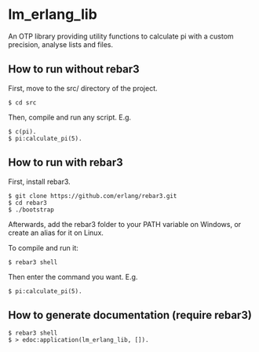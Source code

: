 # lm_erlang_lib

An OTP library providing utility functions to calculate pi with a custom
precision, analyse lists and files.

## How to run without rebar3

First, move to the src/ directory of the project.

    $ cd src

Then, compile and run any script. E.g.

    $ c(pi).
    $ pi:calculate_pi(5).

## How to run with rebar3

First, install rebar3.

    $ git clone https://github.com/erlang/rebar3.git
    $ cd rebar3
    $ ./bootstrap

Afterwards, add the rebar3 folder to your PATH variable on Windows, or create an
alias for it on Linux.

To compile and run it:

    $ rebar3 shell

Then enter the command you want. E.g.

    $ pi:calculate_pi(5).

## How to generate documentation (require rebar3)

    $ rebar3 shell
    $ > edoc:application(lm_erlang_lib, []).